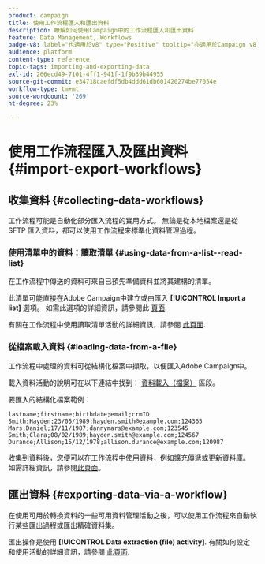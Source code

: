 ```yaml
---
product: campaign
title: 使用工作流程匯入和匯出資料
description: 瞭解如何使用Campaign中的工作流程匯入和匯出資料
feature: Data Management, Workflows
badge-v8: label="也適用於v8" type="Positive" tooltip="亦適用於Campaign v8"
audience: platform
content-type: reference
topic-tags: importing-and-exporting-data
exl-id: 266ecd49-7101-4ff1-941f-1f9b39b44955
source-git-commit: e34718caefdf5db4ddd61db601420274be77054e
workflow-type: tm+mt
source-wordcount: '269'
ht-degree: 23%

---
```


# 使用工作流程匯入及匯出資料 {#import-export-workflows}



## 收集資料 {#collecting-data-workflows}

工作流程可能是自動化部分匯入流程的實用方式。 無論是從本地檔案還是從 SFTP 匯入資料，都可以使用工作流程來標準化資料管理過程。

### 使用清單中的資料：讀取清單 {#using-data-from-a-list--read-list}

在工作流程中傳送的資料可來自已預先準備資料並將其建構的清單。

此清單可能直接在Adobe Campaign中建立或由匯入 **[!UICONTROL Import a list]** 選項。 如需此選項的詳細資訊，請參閱此 [頁面](../../platform/using/about-generic-imports-exports.md).

有關在工作流程中使用讀取清單活動的詳細資訊，請參閱 [此頁面](../../workflow/using/read-list.md).

### 從檔案載入資料 {#loading-data-from-a-file}

工作流程中處理的資料可從結構化檔案中擷取，以便匯入Adobe Campaign中。

載入資料活動的說明可在以下連結中找到： [資料載入（檔案）](../../workflow/using/data-loading-file.md) 區段。

要匯入的結構化檔案範例：

```
lastname;firstname;birthdate;email;crmID
Smith;Hayden;23/05/1989;hayden.smith@example.com;124365
Mars;Daniel;17/11/1987;dannymars@example.com;123545
Smith;Clara;08/02/1989;hayden.smith@example.com;124567
Durance;Allison;15/12/1978;allison.durance@example.com;120987
```

收集到資料後，您便可以在工作流程中使用資料，例如擴充傳遞或更新資料庫。 如需詳細資訊，請參閱[此頁面](../../workflow/using/how-to-use-workflow-data.md)。

## 匯出資料 {#exporting-data-via-a-workflow}

在使用可用於轉換資料的一些可用資料管理活動之後，可以使用工作流程來自動執行某些匯出過程或匯出精確資料集。

匯出操作是使用 **[!UICONTROL Data extraction (file) activity]**. 有關如何設定和使用活動的詳細資訊，請參閱 [此頁面](../../workflow/using/extraction-file.md).
